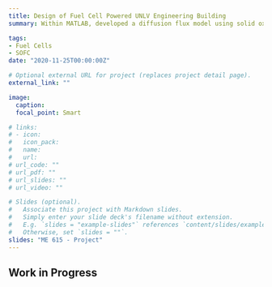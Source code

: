 ```yaml
---
title: Design of Fuel Cell Powered UNLV Engineering Building
summary: Within MATLAB, developed a diffusion flux model using solid oxide fuel cells (SOFC) to power the Science and Engineering Building (SEB) of UNLV. The designed system was comprised of a 6.4 MW dual inverter and performed at 40% efficiency at the maximum load and 48% efficiency at the typical operational load of the building (2.6 MW). 

tags:
- Fuel Cells
- SOFC
date: "2020-11-25T00:00:00Z"

# Optional external URL for project (replaces project detail page).
external_link: ""

image:
  caption:
  focal_point: Smart

# links:
# - icon:
#   icon_pack:
#   name:
#   url:
# url_code: ""
# url_pdf: ""
# url_slides: ""
# url_video: ""

# Slides (optional).
#   Associate this project with Markdown slides.
#   Simply enter your slide deck's filename without extension.
#   E.g. `slides = "example-slides"` references `content/slides/example-slides.md`.
#   Otherwise, set `slides = ""`.
slides: "ME 615 - Project"
---
```


## Work in Progress
